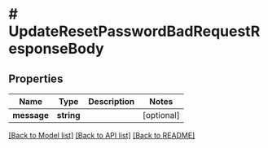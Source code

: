 # # UpdateResetPasswordBadRequestResponseBody

## Properties

Name | Type | Description | Notes
------------ | ------------- | ------------- | -------------
**message** | **string** |  | [optional]

[[Back to Model list]](../../README.md#models) [[Back to API list]](../../README.md#endpoints) [[Back to README]](../../README.md)
